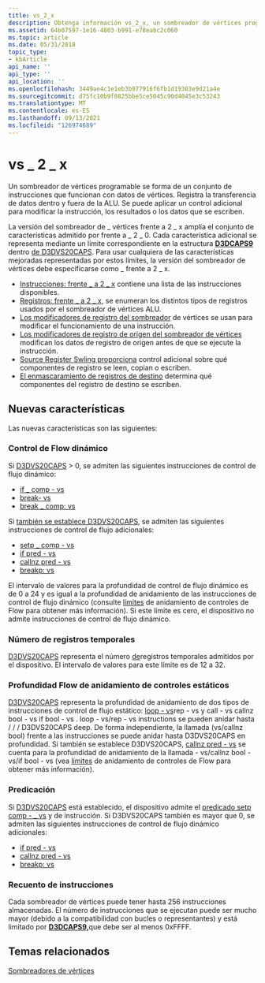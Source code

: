 ```yaml
---
title: vs_2_x
description: Obtenga información vs_2_x, un sombreador de vértices programable, que se forma de un conjunto de instrucciones que funcionan con datos de vértices.
ms.assetid: 64b07597-1e16-4803-b991-e78eabc2c060
ms.topic: article
ms.date: 05/31/2018
topic_type:
- kbArticle
api_name: ''
api_type: ''
api_location: ''
ms.openlocfilehash: 3449ae4c1e1eb3b977916f6fb1d19303e9d21a4e
ms.sourcegitcommit: d75fc10b9f0825bbe5ce5045c90d4045e3c53243
ms.translationtype: MT
ms.contentlocale: es-ES
ms.lasthandoff: 09/13/2021
ms.locfileid: "126974689"
---
```

# <a name="vs_2_x"></a>vs \_ 2 \_ x

Un sombreador de vértices programable se forma de un conjunto de instrucciones que funcionan con datos de vértices. Registra la transferencia de datos dentro y fuera de la ALU. Se puede aplicar un control adicional para modificar la instrucción, los resultados o los datos que se escriben.

La versión del sombreador de \_ vértices frente a 2 \_ x amplía el conjunto de características admitido por frente a \_ 2 \_ 0. Cada característica adicional se representa mediante un límite correspondiente en la estructura [**D3DCAPS9**](/windows/desktop/api/d3d9caps/ns-d3d9caps-d3dcaps9) dentro [de D3DVS20CAPS](/windows/desktop/direct3d9/d3dvs20caps). Para usar cualquiera de las características mejoradas representadas por estos límites, la versión del sombreador de vértices debe especificarse como \_ frente a 2 \_ x.

-   [Instrucciones: frente \_ a 2 \_ x](dx9-graphics-reference-asm-vs-instructions-vs-2-x.md) contiene una lista de las instrucciones disponibles.
-   [Registros: frente \_ a 2 \_ x,](dx9-graphics-reference-asm-vs-registers-vs-2-x.md) se enumeran los distintos tipos de registros usados por el sombreador de vértices ALU.
-   [Los modificadores de registro del sombreador](dx9-graphics-reference-asm-vs-registers-modifiers.md) de vértices se usan para modificar el funcionamiento de una instrucción.
-   [Los modificadores de registro de origen del sombreador de vértices](dx9-graphics-reference-asm-vs-registers-modifiers-source.md) modifican los datos de registro de origen antes de que se ejecute la instrucción.
-   [Source Register Swling proporciona](dx9-graphics-reference-asm-vs-registers-modifiers-source-swizzling.md) control adicional sobre qué componentes de registro se leen, copian o escriben.
-   [El enmascaramiento de registros de destino](dx9-graphics-reference-asm-vs-registers-modifiers-masking.md) determina qué componentes del registro de destino se escriben.

## <a name="new-features"></a>Nuevas características

Las nuevas características son las siguientes:

### <a name="dynamic-flow-control"></a>Control de Flow dinámico

Si [D3DVS20CAPS](/windows/desktop/direct3d9/d3dvs20caps) > 0, se admiten las siguientes instrucciones de control de flujo dinámico:

-   [if \_ comp - vs](if-comp---vs.md)
-   [break- vs](break---vs.md)
-   [break \_ comp: vs](break-comp---vs.md)

Si [también se establece D3DVS20CAPS,](/windows/desktop/direct3d9/d3dvs20caps) se admiten las siguientes instrucciones de control de flujo adicionales:

-   [setp \_ comp - vs](setp-comp---vs.md)
-   [if pred - vs](if-pred---vs.md)
-   [callnz pred - vs](callnz-pred---vs.md)
-   [breakp: vs](breakp---vs.md)

El intervalo de valores para la profundidad de control de flujo dinámico es de 0 a 24 y es igual a la profundidad de anidamiento de las instrucciones de control de flujo dinámico (consulte [límites](dx9-graphics-reference-asm-vs-instructions-flow-control.md) de anidamiento de controles de Flow para obtener más información). Si este límite es cero, el dispositivo no admite instrucciones de control de flujo dinámico.

### <a name="number-of-temporary-registers"></a>Número de registros temporales

[D3DVS20CAPS](/windows/desktop/direct3d9/d3dvs20caps) representa el número [de](dx9-graphics-reference-asm-vs-registers-temporary.md)registros temporales admitidos por el dispositivo. El intervalo de valores para este límite es de 12 a 32.

### <a name="static-flow-control-nesting-depth"></a>Profundidad Flow de anidamiento de controles estáticos

[D3DVS20CAPS](/windows/desktop/direct3d9/d3dvs20caps) representa la profundidad de anidamiento de dos tipos de instrucciones de control de flujo estático: [loop - vs](loop---vs.md)rep - vs y call - vs callnz bool - vs if bool - vs . loop - vs/rep - vs instructions se pueden anidar hasta / [](rep---vs.md) [](call---vs.md) / [](callnz-bool---vs.md) / [](if-bool---vs.md)D3DVS20CAPS deep. De forma independiente, la llamada (vs/callnz bool) frente a las instrucciones se puede anidar hasta D3DVS20CAPS en profundidad. Si también se establece D3DVS20CAPS, [callnz pred - vs](callnz-pred---vs.md) se cuenta para la profundidad de anidamiento de la llamada - vs/callnz bool - vs/if bool - vs (vea [límites](dx9-graphics-reference-asm-vs-instructions-flow-control.md) de anidamiento de controles de Flow para obtener más información).

### <a name="predication"></a>Predicación

Si [D3DVS20CAPS](/windows/desktop/direct3d9/d3dvs20caps) está establecido, el dispositivo admite el [predicado setp comp - \_ vs](setp-comp---vs.md) y de instrucción. Si D3DVS20CAPS también es mayor que 0, se admiten las siguientes instrucciones de control de flujo dinámico adicionales:

-   [if pred - vs](if-pred---vs.md)
-   [callnz pred - vs](callnz-pred---vs.md)
-   [breakp: vs](breakp---vs.md)

### <a name="instruction-count"></a>Recuento de instrucciones

Cada sombreador de vértices puede tener hasta 256 instrucciones almacenadas. El número de instrucciones que se ejecutan puede ser mucho mayor (debido a la compatibilidad con bucles o representantes) y está limitado por [**D3DCAPS9,**](/windows/desktop/api/d3d9caps/ns-d3d9caps-d3dcaps9)que debe ser al menos 0xFFFF.

## <a name="related-topics"></a>Temas relacionados

<dl> <dt>

[Sombreadores de vértices](dx9-graphics-reference-asm-vs.md)
</dt> </dl>

 

 